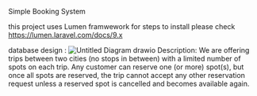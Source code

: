 Simple Booking System

this project uses Lumen framwework for steps to install please check[ https://lumen.laravel.com/docs/9.x ](https://lumen.laravel.com/docs/9.x/installation)

database design : 
![Untitled Diagram drawio](https://user-images.githubusercontent.com/20538134/170732642-bc9b3a8a-4ca4-4849-a599-e76c15e7df7d.png)
Description: We are offering trips between two cities (no stops in between) with a limited
number of spots on each trip. Any customer can reserve one (or more) spot(s), but once all
spots are reserved, the trip cannot accept any other reservation request unless a reserved
spot is cancelled and becomes available again.
